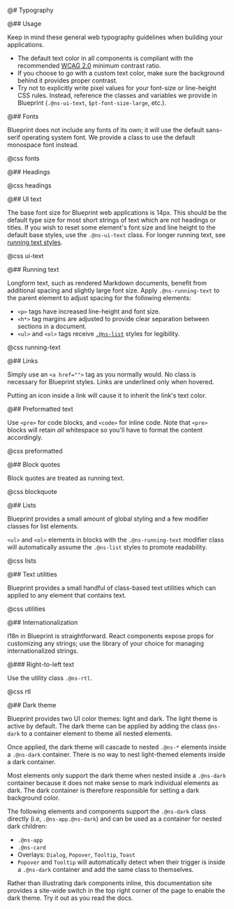 @# Typography

@## Usage

Keep in mind these general web typography guidelines when building your applications.

- The default text color in all components is compliant with the recommended
[WCAG 2.0](https://www.w3.org/TR/WCAG20/) minimum contrast ratio.
- If you choose to go with a custom text color, make sure the background behind it provides
proper contrast.
- Try not to explicitly write pixel values for your font-size or line-height CSS rules.
Instead, reference the classes and variables we provide in Blueprint (`.@ns-ui-text`,
`$pt-font-size-large`, etc.).

@## Fonts

Blueprint does not include any fonts of its own; it will use the default sans-serif operating system
font. We provide a class to use the default monospace font instead.


@css fonts

@## Headings

@css headings

@## UI text

The base font size for Blueprint web applications is 14px. This should be the default type size
for most short strings of text which are not headings or titles. If you wish to reset some
element's font size and line height to the default base styles, use the `.@ns-ui-text` class.
For longer running text, see [running text styles](#core/typography.running-text).

@css ui-text

@## Running text

Longform text, such as rendered Markdown documents, benefit from additional spacing and slightly
large font size. Apply `.@ns-running-text` to the parent element to adjust spacing for the following
elements:

- `<p>` tags have increased line-height and font size.
- `<h*>` tag margins are adjusted to provide clear separation between sections in a document.
- `<ul>` and `<ol>` tags receive [`.@ns-list`](#core/typography.lists) styles for legibility.

@css running-text

@## Links

Simply use an `<a href="">` tag as you normally would. No class is necessary for Blueprint styles.
Links are underlined only when hovered.

Putting an icon inside a link will cause it to inherit the link's text color.

@## Preformatted text

Use `<pre>` for code blocks, and `<code>` for inline code. Note that `<pre>` blocks will
retain _all_ whitespace so you'll have to format the content accordingly.

@css preformatted

@## Block quotes

Block quotes are treated as running text.

@css blockquote

@## Lists

Blueprint provides a small amount of global styling and a few modifier classes for list elements.

`<ul>` and `<ol>` elements in blocks with the `.@ns-running-text` modifier class will
automatically assume the `.@ns-list` styles to promote readability.

@css lists

@## Text utilities

Blueprint provides a small handful of class-based text utilities which can applied to any element
that contains text.

@css utilities

@## Internationalization

I18n in Blueprint is straightforward. React components expose props for customizing any strings;
use the library of your choice for managing internationalized strings.

@### Right-to-left text

Use the utility class `.@ns-rtl`.

@css rtl

@## Dark theme

Blueprint provides two UI color themes: light and dark. The light theme is active by default. The
dark theme can be applied by adding the class `@ns-dark` to a container element to theme all nested
elements.

Once applied, the dark theme will cascade to nested `.@ns-*` elements inside a `.@ns-dark` container.
There is no way to nest light-themed elements inside a dark container.

Most elements only support the dark theme when nested inside a `.@ns-dark` container because it does
not make sense to mark individual elements as dark. The dark container is therefore responsible for
setting a dark background color.

The following elements and components support the `.@ns-dark` class directly (i.e, `.@ns-app.@ns-dark`)
and can be used as a container for nested dark children:

- `.@ns-app`
- `.@ns-card`
- Overlays: `Dialog`, `Popover`, `Tooltip`, `Toast`
- `Popover` and `Tooltip` will automatically detect when their trigger is inside a `.@ns-dark`
container and add the same class to themselves.

Rather than illustrating dark components inline, this documentation site provides a site-wide switch
in the top right corner of the page to enable the dark theme. Try it out as you read the docs.

